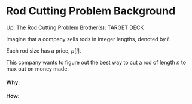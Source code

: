 # Rod Cutting Problem Background

Up: [The Rod Cutting Problem](the_rod_cutting_problem)
Brother(s):
TARGET DECK

Imagine that a company sells rods in integer lengths, denoted by $i$.

Each rod size has a price, $p[i]$.

This company wants to figure out the best way to cut a rod of length $n$ to max out on money made.



































#### Why:
#### How:









